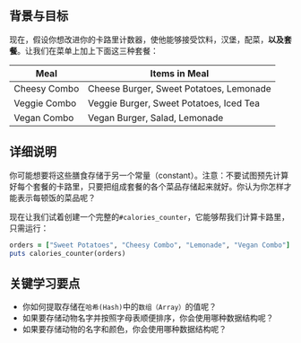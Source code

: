 ## 背景与目标

现在，假设你想改进你的卡路里计数器，使他能够接受饮料，汉堡，配菜，**以及套餐**。让我们在菜单上加上下面这三种套餐：

<table class="table">
  <thead>
    <tr>
      <th>Meal</th>
      <th>Items in Meal</th>
    </tr>
  </thead>
  <tbody>
    <tr>
      <td>Cheesy Combo</td>
      <td>Cheese Burger, Sweet Potatoes, Lemonade</td>
    </tr>
    <tr>
      <td>Veggie Combo</td>
      <td>Veggie Burger, Sweet Potatoes, Iced Tea</td>
    </tr>
    <tr>
      <td>Vegan Combo</td>
      <td>Vegan Burger, Salad, Lemonade</td>
    </tr>
  </tbody>
</table>

## 详细说明

你可能想要将这些膳食存储于另一个常量（constant）。注意：不要试图预先计算好每个套餐的卡路里，只要把组成套餐的各个菜品存储起来就好。你认为你怎样才能表示每顿饭的菜品呢？

现在让我们试着创建一个完整的`#calories_counter`，它能够帮我们计算卡路里，只需运行：

```ruby
orders = ["Sweet Potatoes", "Cheesy Combo", "Lemonade", "Vegan Combo"]
puts calories_counter(orders)
```

## 关键学习要点

- 你如何提取存储在`哈希(Hash)`中的`数组（Array）`的值呢？
- 如果要存储动物名字并按照字母表顺便排序，你会使用哪种数据结构呢？
- 如果要存储动物的名字和颜色，你会使用哪种数据结构呢？

